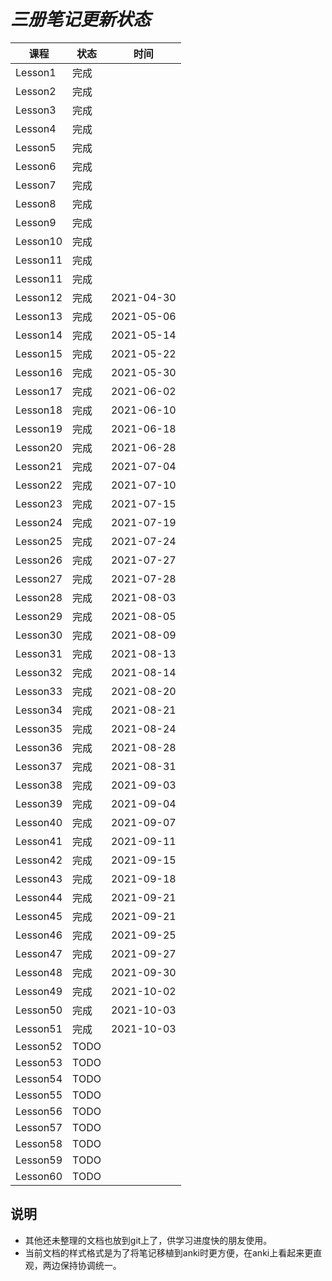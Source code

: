 # *三册笔记更新状态*

| 课程 | 状态 | 时间|
| ---- | ---- | ---- |
| Lesson1 | 完成 |  |
| Lesson2 | 完成 |  |
| Lesson3 | 完成 |  |
| Lesson4 | 完成 |  |
| Lesson5 | 完成 |  |
| Lesson6 | 完成 |  |
| Lesson7 | 完成 |  |
| Lesson8 | 完成 |  |
| Lesson9 | 完成 |  |
| Lesson10 | 完成 |  |
| Lesson11 | 完成 |  |
| Lesson11 | 完成 |  |
| Lesson12 | 完成 | 2021-04-30 |
| Lesson13 | 完成 | 2021-05-06 |
| Lesson14 | 完成 | 2021-05-14 |
| Lesson15 | 完成 | 2021-05-22 |
| Lesson16 | 完成 | 2021-05-30 |
| Lesson17 | 完成 | 2021-06-02 |
| Lesson18 | 完成 | 2021-06-10 |
| Lesson19 | 完成 | 2021-06-18 |
| Lesson20 | 完成 | 2021-06-28 |
| Lesson21 | 完成 | 2021-07-04 |
| Lesson22 | 完成 | 2021-07-10 |
| Lesson23 | 完成 | 2021-07-15 |
| Lesson24 | 完成 | 2021-07-19 |
| Lesson25 | 完成 | 2021-07-24 |
| Lesson26 | 完成 | 2021-07-27 |
| Lesson27 | 完成 | 2021-07-28 |
| Lesson28 | 完成 | 2021-08-03 |
| Lesson29 | 完成 | 2021-08-05 |
| Lesson30 | 完成 | 2021-08-09 |
| Lesson31 | 完成 | 2021-08-13 |
| Lesson32 | 完成 | 2021-08-14 |
| Lesson33 | 完成 | 2021-08-20 |
| Lesson34 | 完成 | 2021-08-21 |
| Lesson35 | 完成 | 2021-08-24 |
| Lesson36 | 完成 | 2021-08-28 |
| Lesson37 | 完成 | 2021-08-31 |
| Lesson38 | 完成 | 2021-09-03 |
| Lesson39 | 完成 | 2021-09-04 |
| Lesson40 | 完成 | 2021-09-07 |
| Lesson41 | 完成 | 2021-09-11 |
| Lesson42 | 完成 | 2021-09-15 |
| Lesson43 | 完成 | 2021-09-18 |
| Lesson44 | 完成 | 2021-09-21 |
| Lesson45 | 完成 | 2021-09-21 |
| Lesson46 | 完成 | 2021-09-25 |
| Lesson47 | 完成 | 2021-09-27 |
| Lesson48 | 完成 | 2021-09-30 |
| Lesson49 | 完成 | 2021-10-02 |
| Lesson50 | 完成 | 2021-10-03 |
| Lesson51 | 完成 | 2021-10-03 |
| Lesson52 | TODO |  |
| Lesson53 | TODO |  |
| Lesson54 | TODO |  |
| Lesson55 | TODO |  |
| Lesson56 | TODO |  |
| Lesson57 | TODO |  |
| Lesson58 | TODO |  |
| Lesson59 | TODO |  |
| Lesson60 | TODO |  |

## 说明

* 其他还未整理的文档也放到git上了，供学习进度快的朋友使用。
* 当前文档的样式格式是为了将笔记移植到anki时更方便，在anki上看起来更直观，两边保持协调统一。
